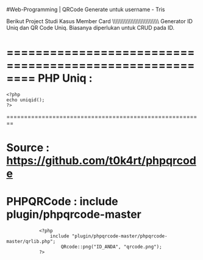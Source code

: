 #Web-Programming | QRCode Generate untuk username - Tris

Berikut Project Studi Kasus Member Card
\\\\\\\\\\\\\\\\\\\\\\\\\\\\\\\\\\\\\\\\\\\\\\\\\\\\\\\\
Generator ID Uniq dan QR Code Uniq. Biasanya diperlukan untuk CRUD pada ID.

========================================================
PHP Uniq : 
========================================================
    <?php
    echo uniqid();
    ?>
========================================================


Source : https://github.com/t0k4rt/phpqrcode
========================================================
PHPQRCode : include plugin/phpqrcode-master
========================================================
                <?php
                    include "plugin/phpqrcode-master/phpqrcode-master/qrlib.php";
                        QRcode::png("ID_ANDA", "qrcode.png");
                ?>